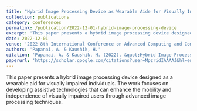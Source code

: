 ```yaml
---
title: "Hybrid Image Processing Device as Wearable Aide for Visually Impaired"
collection: publications
category: conferences
permalink: /publication/2022-12-01-hybrid-image-processing-device
excerpt: 'This paper presents a hybrid image processing device designed as a wearable aid for visually impaired individuals.'
date: 2022-12-01
venue: '2022 8th International Conference on Advanced Computing and Communication Systems (ICACCS)'
authors: 'Papanai, A. & Kaushik, H.'
citation: 'Papanai, A. & Kaushik, H. (2022). &quot;Hybrid Image Processing Device as Wearable Aide for Visually Impaired.&quot; <i>2022 8th International Conference on Advanced Computing and Communication Systems (ICACCS)</i>. 733-738.'
paperurl: 'https://scholar.google.com/citations?user=MpzridIAAAAJ&hl=en'
---
```

This paper presents a hybrid image processing device designed as a wearable aid for visually impaired individuals. The work focuses on developing assistive technologies that can enhance the mobility and independence of visually impaired users through advanced image processing techniques.
